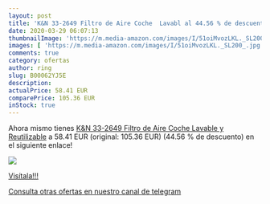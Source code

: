 ```yaml
---
layout: post
title: 'K&N 33-2649 Filtro de Aire Coche  Lavabl al 44.56 % de descuento'
date: 2020-03-29 06:07:13
thumbnailImage: 'https://m.media-amazon.com/images/I/51oiMvozLKL._SL200_.jpg'
images: [ 'https://m.media-amazon.com/images/I/51oiMvozLKL._SL200_.jpg' ]
comments: true
category: ofertas
author: ring
slug: B00062YJ5E
description:
actualPrice: 58.41 EUR
comparePrice: 105.36 EUR
inStock: true
---
```


Ahora mismo tienes [K&N 33-2649 Filtro de Aire Coche  Lavable y Reutilizable](https://www.amazon.com/dp/B00062YJ5E/?tag=redken08-20) a 58.41 EUR (original: 105.36 EUR) (44.56 %  de descuento) en el siguiente enlace!

[![](https://m.media-amazon.com/images/I/51oiMvozLKL._SL200_.jpg)](https://www.amazon.com/dp/B00062YJ5E/?tag=redken08-20)

[Visítala!!!](https://www.amazon.com/dp/B00062YJ5E/?tag=redken08-20)

[Consulta otras ofertas en nuestro canal de telegram](https://t.me/s/ofertas25)
